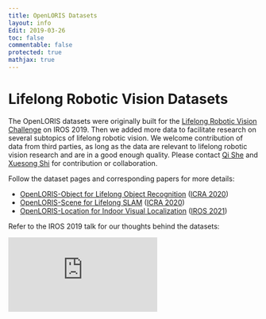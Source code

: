 ```yaml
---
title: OpenLORIS Datasets
layout: info
Edit: 2019-03-26
toc: false
commentable: false
protected: true
mathjax: true
---
```

# Lifelong Robotic Vision Datasets

The OpenLORIS datasets were originally built for the [Lifelong Robotic Vision Challenge]({{site.url}}{{site.baseurl}}/competition/index.html) on IROS 2019. Then we added more data to facilitate research on several subtopics of lifelong robotic vision. We welcome contribution of data from third parties, as long as the data are relevant to lifelong robotic vision research and are in a good enough quality. Please contact [Qi She](mailto:sheqi.roger@bytedance.com) and [Xuesong Shi](mailto:shixuesong@gmail.com) for contribution or collaboration.

Follow the dataset pages and corresponding papers for more details:

- [OpenLORIS-Object for Lifelong Object Recognition]({{site.url}}{{site.baseurl}}/dataset/object.html) ([ICRA 2020](https://arxiv.org/abs/1911.06487))
- [OpenLORIS-Scene for Lifelong SLAM]({{site.url}}{{site.baseurl}}/dataset/scene.html) ([ICRA 2020](https://arxiv.org/abs/1911.05603))
- [OpenLORIS-Location for Indoor Visual Localization]({{site.url}}{{site.baseurl}}/dataset/location.html) ([IROS 2021](https://arxiv.org/abs/2012.00234))

Refer to the IROS 2019 talk for our thoughts behind the datasets:

<iframe src="https://www.youtube.com/watch?v=XelMEP4lPnU" frameborder="0" allow="accelerometer; autoplay; encrypted-media; gyroscope; picture-in-picture" allowfullscreen class="video"></iframe>

